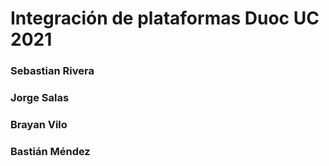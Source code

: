 # Integración de plataformas Duoc UC 2021

### Sebastian Rivera
### Jorge Salas
### Brayan Vilo
### Bastián Méndez

